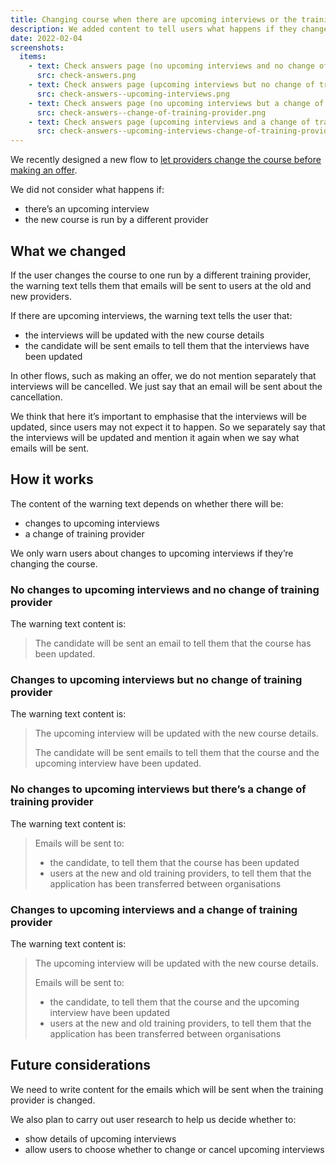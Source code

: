 ```yaml
---
title: Changing course when there are upcoming interviews or the training provider is changed
description: We added content to tell users what happens if they change the course for an application with upcoming interviews, or transfer an application to another training provider.
date: 2022-02-04
screenshots:
  items:
    - text: Check answers page (no upcoming interviews and no change of training provider)
      src: check-answers.png
    - text: Check answers page (upcoming interviews but no change of training provider)
      src: check-answers--upcoming-interviews.png
    - text: Check answers page (no upcoming interviews but a change of training provider)
      src: check-answers--change-of-training-provider.png
    - text: Check answers page (upcoming interviews and a change of training provider)
      src: check-answers--upcoming-interviews-change-of-training-provider.png
---
```


We recently designed a new flow to [let providers change the course before making an offer](https://bat-design-history.netlify.app/manage-teacher-training-applications/letting-providers-change-course-before-making-an-offer/).

We did not consider what happens if:

- there’s an upcoming interview
- the new course is run by a different provider

## What we changed

If the user changes the course to one run by a different training provider, the warning text tells them that emails will be sent to users at the old and new providers.

If there are upcoming interviews, the warning text tells the user that:

- the interviews will be updated with the new course details
- the candidate will be sent emails to tell them that the interviews have been updated

In other flows, such as making an offer, we do not mention separately that interviews will be cancelled. We just say that an email will be sent about the cancellation.

We think that here it’s important to emphasise that the interviews will be updated, since users may not expect it to happen. So we separately say that the interviews will be updated and mention it again when we say what emails will be sent.

## How it works

The content of the warning text depends on whether there will be:

- changes to upcoming interviews
- a change of training provider

We only warn users about changes to upcoming interviews if they’re changing the course.

### No changes to upcoming interviews and no change of training provider

The warning text content is:

> The candidate will be sent an email to tell them that the course has been updated.

### Changes to upcoming interviews but no change of training provider

The warning text content is:

> The upcoming interview will be updated with the new course details.
>
> The candidate will be sent emails to tell them that the course and the upcoming interview have been updated.

### No changes to upcoming interviews but there’s a change of training provider

The warning text content is:

> Emails will be sent to:
>
> - the candidate, to tell them that the course has been updated
> - users at the new and old training providers, to tell them that the application has been transferred between organisations

### Changes to upcoming interviews and a change of training provider

The warning text content is:

> The upcoming interview will be updated with the new course details.
>
> Emails will be sent to:
>
> - the candidate, to tell them that the course and the upcoming interview have been updated
> - users at the new and old training providers, to tell them that the application has been transferred between organisations

## Future considerations

We need to write content for the emails which will be sent when the training provider is changed.

We also plan to carry out user research to help us decide whether to:

- show details of upcoming interviews
- allow users to choose whether to change or cancel upcoming interviews
